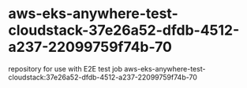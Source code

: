 # aws-eks-anywhere-test-cloudstack-37e26a52-dfdb-4512-a237-22099759f74b-70
repository for use with E2E test job aws-eks-anywhere-test-cloudstack:37e26a52-dfdb-4512-a237-22099759f74b-70

